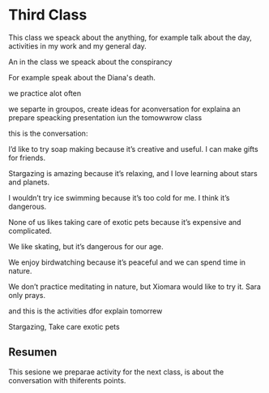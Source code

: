 # Third Class

This class we speack about the anything, for example talk about the day, activities in my work and my general day.

An in the class we speack about the conspirancy

For example speak about the Diana's death. 

we practice alot often 

we separte in groupos, create ideas for aconversation for explaina an prepare speacking presentation iun the tomowwrow class


this is the conversation:

I’d like to try soap making because it’s creative and useful. I can make gifts for friends.

Stargazing is amazing because it’s relaxing, and I love learning about stars and planets.

I wouldn’t try ice swimming because it’s too cold for me. I think it’s dangerous.

None of us likes taking care of exotic pets because it’s expensive and complicated.

We like skating, but it’s dangerous for our age.

We enjoy birdwatching because it’s peaceful and we can spend time in nature.

We don’t practice meditating in nature, but Xiomara would like to try it. Sara only prays.

and this is the activities dfor explain tomorrew

Stargazing, Take care exotic pets


## Resumen

This sesione we preparae activity for the next class, is about the conversation with thiferents points.

